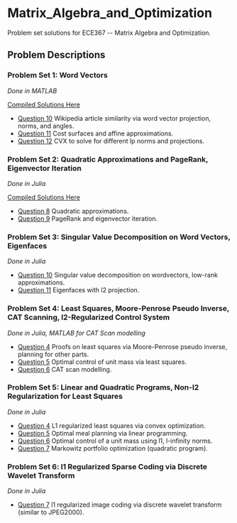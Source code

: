 # Matrix_Algebra_and_Optimization
Problem set solutions for ECE367 -- Matrix Algebra and Optimization. 

## Problem Descriptions

### Problem Set 1: Word Vectors
_Done in MATLAB_

[Compiled Solutions Here](https://github.com/amanb2000/Matrix_Algebra_and_Optimization/blob/master/PS01/Submission/Problem_Set_01_(Graded_Portion).pdf)

- [Question 10](https://github.com/amanb2000/Matrix_Algebra_and_Optimization/blob/master/PS01/Submission/P1_10.pdf) Wikipedia article similarity via word vector projection, norms, and angles. 
- [Question 11](https://github.com/amanb2000/Matrix_Algebra_and_Optimization/blob/master/PS01/Submission/P1_11.pdf) Cost surfaces and affine approximations.
- [Question 12](https://github.com/amanb2000/Matrix_Algebra_and_Optimization/blob/master/PS01/Submission/P1_12.pdf) CVX to solve for different lp norms and projections.

### Problem Set 2: Quadratic Approximations and PageRank, Eigenvector Iteration 
_Done in Julia_

[Compiled Solutions Here](https://github.com/amanb2000/Matrix_Algebra_and_Optimization/blob/master/PS02/submission/Problem_Set_2.pdf)

- [Question 8](https://github.com/amanb2000/Matrix_Algebra_and_Optimization/blob/master/PS02/submission/PS02_2.8.ipynb) Quadratic approximations.
- [Question 9](https://github.com/amanb2000/Matrix_Algebra_and_Optimization/blob/master/PS02/submission/PS02_2.9.ipynb) PageRank and eigenvector iteration.

### Problem Set 3: Singular Value Decomposition on Word Vectors, Eigenfaces
_Done in Julia_

- [Question 10](https://github.com/amanb2000/Matrix_Algebra_and_Optimization/blob/master/PS03/submission/PS03_3.10.ipynb) Singular value decomposition on wordvectors, low-rank approximations.
- [Question 11](https://github.com/amanb2000/Matrix_Algebra_and_Optimization/blob/master/PS03/submission/PS03_3.11.ipynb) Eigenfaces with l2 projection.

### Problem Set 4: Least Squares, Moore-Penrose Pseudo Inverse, CAT Scanning, l2-Regularized Control System
_Done in Julia, MATLAB for CAT Scan modelling_

- [Question 4](https://github.com/amanb2000/Matrix_Algebra_and_Optimization/blob/master/PS04/submission/PS04_written.pdf) Proofs on least squares via Moore-Penrose pseudo inverse, planning for other parts.
- [Question 5](https://github.com/amanb2000/Matrix_Algebra_and_Optimization/blob/master/PS04/submission/Optimal_Control.pdf) Optimal control of unit mass via least squares. 
- [Question 6](https://github.com/amanb2000/Matrix_Algebra_and_Optimization/blob/master/PS04/submission/Cat_Scanning.pdf) CAT scan modelling.

### Problem Set 5: Linear and Quadratic Programs, Non-l2 Regularization for Least Squares
_Done in Julia_

- [Question 4](https://github.com/amanb2000/Matrix_Algebra_and_Optimization/blob/master/PS05/Submission/L1%20Regularized%20Least%20Squares.pdf) L1 regularized least squares via convex optimization.
- [Question 5](https://github.com/amanb2000/Matrix_Algebra_and_Optimization/blob/master/PS05/Submission/Optimal%20Breakfast.pdf) Optimal meal planning via linear programming.
- [Question 6](https://github.com/amanb2000/Matrix_Algebra_and_Optimization/blob/master/PS05/Submission/Optimal%20Control%20-%20New%20Norms.pdf) Optimal control of a unit mass using l1, l-infinity norms.
- [Question 7](https://github.com/amanb2000/Matrix_Algebra_and_Optimization/blob/master/PS05/Submission/Portfolio%20Design.pdf) Markowitz portfolio optimization (quadratic program).


### Problem Set 6: l1 Regularized Sparse Coding via Discrete Wavelet Transform
_Done in Julia_

- [Question 7](https://github.com/amanb2000/Matrix_Algebra_and_Optimization/blob/master/PS06/Sparse%20Image%20Coding.pdf) l1 regularized image coding via discrete wavelet transform (similar to JPEG2000).



